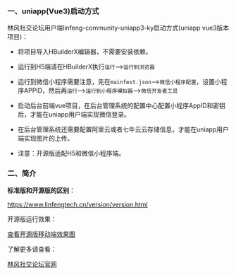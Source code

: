 ### 一、uniapp(Vue3)启动方式

林风社交论坛用户端linfeng-community-uniapp3-ky启动方式(uniapp vue3版本项目)：

- 将项目导入HBuilderX编辑器，不需要安装依赖。


- 运行到H5端请在HBuilderX执行`运行`—>`运行到浏览器`


- 运行到微信小程序需要注意，先在`mainfest.json`—>`微信小程序配置`，设置小程序APPID，然后再`运行`—>`运行到小程序模拟器`—>`微信开发者工具`


- 启动后台前端vue项目，在后台管理系统的配置中心配置小程序AppID和密钥后，才能在uniapp用户端实现微信登录。

- 在后台管理系统还需要配置阿里云或者七牛云云存储信息，才能在uniapp用户端实现图片的上传。
- 注意：开源版适配H5和微信小程序端。



### 二、简介

**标准版和开源版的区别**：

https://www.linfengtech.cn/version/version.html

开源版运行效果：

 [查看开源版移动端效果图](https://pic.linfeng.tech/test/20241120/35a061d0447d481e86cd647a7dc277a5.gif)

了解更多请查看：

[林风社交论坛官网](https://www.linfengtech.cn) 
